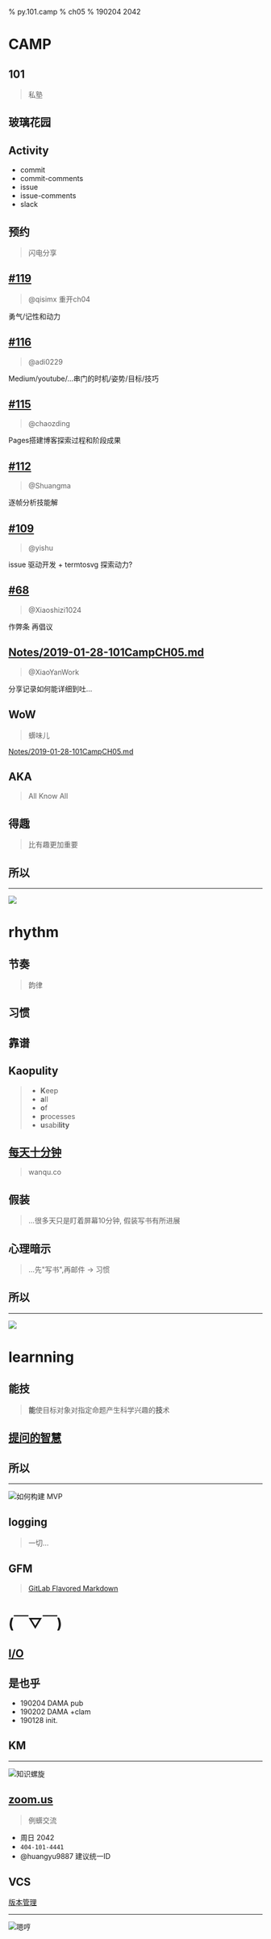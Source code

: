 % py.101.camp
% ch05
% 190204 2042

# CAMP

## 101
> 私塾

## 玻璃花园


## Activity

- commit
- commit-comments
- issue
- issue-comments
- slack


## 预约
> 闪电分享



## [#119](https://gitlab.com/101camp/py/issues/119#note_137732087)
> @qisimx 重开ch04

勇气/记性和动力


## [#116](https://gitlab.com/101camp/py/issues/116#note_137732463)
> @adi0229  

Medium/youtube/...串门的时机/姿势/目标/技巧

## [#115](https://gitlab.com/101camp/py/issues/115#note_137732601)
> @chaozding 

Pages搭建博客探索过程和阶段成果

## [#112](https://gitlab.com/101camp/py/issues/112#note_137732739)
> @Shuangma 

逐帧分析技能解

## [#109](https://gitlab.com/101camp/py/issues/109#note_137733110)
> @yishu 

issue 驱动开发 + termtosvg 探索动力?

## [#68](https://gitlab.com/101camp/py/issues/68#note_137733477)
> @Xiaoshizi1024 

作弊条 再倡议

## [Notes/2019-01-28-101CampCH05.md](https://gitlab.com/101camp/py/blob/XiaoYanWork/Notes/2019-01-28-101CampCH05.md)
> @XiaoYanWork 

分享记录如何能详细到吐...


## WoW
> 蠎味儿

[Notes/2019-01-28-101CampCH05.md](https://gitlab.com/101camp/py/blob/XiaoYanWork/Notes/2019-01-28-101CampCH05.md)

## AKA
> All Know All

## 得趣
> 比有趣更加重要


## 所以


------------

![](http://openmindclub.zoomquiet.top/res/KEEP/kcn_redpocket.JPG?imageView2/2/w/420)


# rhythm

## 节奏
> 韵律

## 习惯

## 靠谱

## Kaopulity

> - **K**eep
> - **a**ll
> - **o**f
> - **p**rocesses
> - **u**sabi**lity**

## [每天十分钟](https://wanqu.co/a/7262/%E6%AF%8F%E5%A4%A9%E5%8D%81%E5%88%86%E9%92%9F/)

> wanqu.co

## 假装
> ...很多天只是盯着屏幕10分钟, 假装写书有所进展

## 心理暗示
> ...先"写书",再邮件 -> 习惯

## 所以

------------

![](http://openmindclub.zoomquiet.top/res/KEEP/kcn_sleep.png?imageView2/2/w/510)


# learnning

## 能技
> **能**使目标对象对指定命题产生科学兴趣的**技**术


## [提问的智慧](https://github.com/DebugUself/How-To-Ask-Questions-The-Smart-Way/blob/master/README-zh_CN.md)


## 所以

------------

![如何构建 MVP](http://101.zoomquiet.top/res/infomap/how2built-mvp.png?imageView2/2/h/510)

## logging
> 一切...


## GFM
> [GitLab Flavored Markdown](https://gitlab.com/help/user/markdown.md)


# (￣▽￣)

## [I/O](http://io.101.camp/)


## 是也乎

- 190204 DAMA pub
- 190202 DAMA +clam
- 190128 init.

## KM

------------

![知识螺旋](http://openmindclub.zoomquiet.top/res/mmap/kmtranfer2.gif?imageView2/2/w/420)



## [zoom.us](https://zoom.us/download#client_4meeting)
> 例蠎交流

- 周日 2042
- `404-101-4441`
- @huangyu9887 建议统一ID

## VCS

[版本管理](http://s5.zoomquiet.top/080730-cpc-SVN-Trac-KM/index.html)


------------

![嗯哼](http://openmindclub.zoomquiet.top/res/KEEP/kcn_use-the-force.jpg?imageView2/2/h/510)
